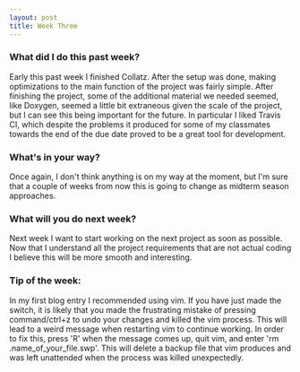 ```yaml
---
layout: post
title: Week Three
---
```


### What did I do this past week?
Early this past week I finished Collatz. After the setup was done, making optimizations to the main function of the project was fairly simple. After finishing the project, some of the additional material we needed seemed, like Doxygen, seemed a little bit extraneous given the scale of the project, but I can see this being important for the future. In particular I liked Travis CI, which despite the problems it produced for some of my classmates towards the end of the due date proved to be a great tool for development.

### What's in your way?
Once again, I don't think anything is on my way at the moment, but I'm sure that a couple of weeks from now this is going to change as midterm season approaches.

### What will you do next week?
Next week I want to start working on the next project as soon as possible. Now that I understand all the project requirements that are not actual coding I believe this will be more smooth and interesting.

### Tip of the week:
In my first blog entry I recommended using vim. If you have just made the switch, it is likely that you made the frustrating mistake of pressing command/ctrl+z to undo your changes and killed the vim process. This will lead to a weird message when restarting vim to continue working. In order to fix this, press 'R' when the message comes up, quit vim, and enter 'rm .name_of_your_file.swp'. This will delete a backup file that vim produces and was left unattended when the process was killed unexpectedly.
